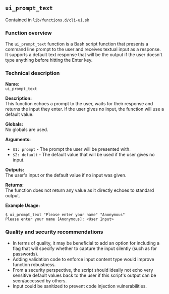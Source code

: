 ## `ui_prompt_text`

Contained in `lib/functions.d/cli-ui.sh`

### Function overview

The `ui_prompt_text` function is a Bash script function that presents a command line prompt to the user and receives textual input as a response. It supports a default text response that will be the output if the user doesn't type anything before hitting the Enter key.

### Technical description

**Name:**  
`ui_prompt_text`

**Description:**  
This function echoes a prompt to the user, waits for their response and returns the input they enter. If the user gives no input, the function will use a default value.

**Globals:**  
No globals are used.

**Arguments:**  
- `$1: prompt` - The prompt the user will be presented with.
- `$2: default` - The default value that will be used if the user gives no input.

**Outputs:**  
The user's input or the default value if no input was given.

**Returns:**  
The function does not return any value as it directly echoes to standard output.

**Example Usage:**
```
$ ui_prompt_text "Please enter your name" "Anonymous"
Please enter your name [Anonymous]: <User Input> 
```

### Quality and security recommendations

- In terms of quality, it may be beneficial to add an option for including a flag that will specify whether to capture the input silently (such as for passwords). 
- Adding validation code to enforce input content type would improve function robustness.
- From a security perspective, the script should ideally not echo very sensitive default values back to the user if this script's output can be seen/accessed by others.
- Input could be sanitized to prevent code injection vulnerabilities.

